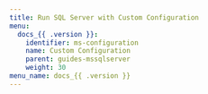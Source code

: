 ```yaml
---
title: Run SQL Server with Custom Configuration
menu:
  docs_{{ .version }}:
    identifier: ms-configuration
    name: Custom Configuration
    parent: guides-mssqlserver
    weight: 30
menu_name: docs_{{ .version }}
---
```

